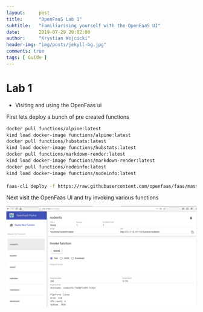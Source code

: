 ```yaml
---
layout:     post
title:      "OpenFaaS Lab 1"
subtitle:   "Familiarising yourself with the OpenFaaS UI"
date:       2019-07-29 20:02:00
author:     "Krystian Wojcicki"
header-img: "img/posts/jekyll-bg.jpg"	
comments: true
tags: [ Guide ]
---
```


# Lab 1

* Visiting and using the OpenFaas ui

First lets deploy a bunch of pre created functions

```bash
docker pull functions/alpine:latest
kind load docker-image functions/alpine:latest
docker pull functions/hubstats:latest
kind load docker-image functions/hubstats:latest
docker pull functions/markdown-render:latest
kind load docker-image functions/markdown-render:latest
docker pull functions/nodeinfo:latest
kind load docker-image functions/nodeinfo:latest

faas-cli deploy -f https://raw.githubusercontent.com/openfaas/faas/master/stack.yml --gateway $ip:31112
```

Next visit the OpenFaas UI and try invoking various functions

![lab1-ui](/img/posts/lab1-ui.png)
